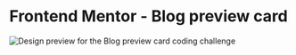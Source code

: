 # Frontend Mentor - Blog preview card

![Design preview for the Blog preview card coding challenge](./design/desktop-preview.jpg)

